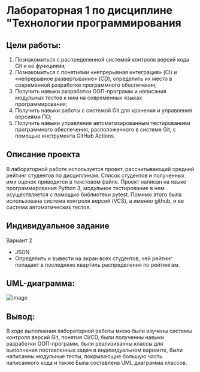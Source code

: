 # Лабораторная 1 по дисциплине "Технологии программирования

## Цели работы:
1. Познакомиться c распределенной системой контроля версий кода Git и ее функциями;
2. Познакомиться с понятиями «непрерывная интеграция» (CI) и «непрерывное развертывание»
(CD), определить их место в современной разработке программного обеспечения;
3. Получить навыки разработки ООП-программ и написания модульных тестов к ним на
современных языках программирования;
4. Получить навыки работы с системой Git для хранения и управления версиями ПО;
5. Получить навыки управления автоматизированным тестированием программного обеспечения,
расположенного в системе Git, с помощью инструмента GitHub Actions.

## Описание проекта
В лабораторной работе используется проект, рассчитывающий средний
рейтинг студентов по дисциплинам. Список студентов и полученных ими оценок приводится в
текстовом файле. Проект написан на языке программирования Python 3, модульное тестирование в нем
осуществляется с помощью библиотеки pytest. Помимо этого была использована система контроля версий (VCS), 
а именно github, и ее система автоматических тестов.

## Индивидуальное задание 
Вариант 2
- JSON
- Определить и вывести на экран всех студентов, чей
рейтинг попадает в последнюю квартиль распределения
по рейтингам.


## UML-диаграмма:
![image](https://github.com/AnnJessMay/PTLab1/assets/122811211/f27ba7b6-ac9a-4614-a864-3997d397df62)


## Вывод:
В ходе выполнения лабораторной работы мною были изучены системы контроля версий Git, понятия CI/CD,
были полученны навыки разработки ООП-программ, были реализиванны классы для выполнения поставленных 
задач в индивидуальном варианте, были написанны модульные тесты, покрывающие большую часть написанного кода
и также Была составлена UML диаграмма классов.
